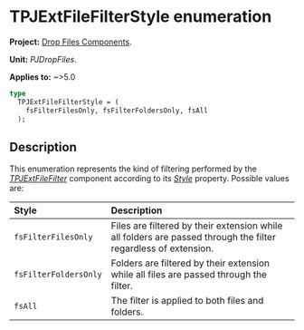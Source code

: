 # TPJExtFileFilterStyle enumeration

**Project:** [Drop Files Components](../API.md).

**Unit:** _PJDropFiles_.

**Applies to:** ~>5.0

```pascal
type
  TPJExtFileFilterStyle = (
    fsFilterFilesOnly, fsFilterFoldersOnly, fsAll
  );
```

## Description

This enumeration represents the kind of filtering performed by the _[TPJExtFileFilter](./TPJExtFileFilter.md)_ component according to its _[Style](./TPJExtFileFilter-Style.md)_ property. Possible values are:

| Style | Description |
|:------|:------------|
| `fsFilterFilesOnly` | Files are filtered by their extension while all folders are passed through the filter regardless of extension. |
| `fsFilterFoldersOnly` | Folders are filtered by their extension while all files are passed through the filter. |
| `fsAll` | The filter is applied to both files and folders. |
